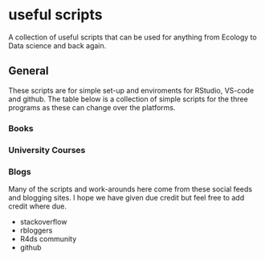 # useful scripts

A collection of useful scripts that can be used for anything from Ecology to Data science and back again.

## General

These scripts are for simple set-up and enviroments for RStudio, VS-code and github. 
The table below is a collection of simple scripts for the three programs as these can change over the platforms.

### Books


### University Courses

### Blogs

Many of the scripts and work-arounds here come from these social feeds and blogging sites. I hope we have given due credit but feel free to add credit where due.

- stackoverflow
- rbloggers
- R4ds community
- github